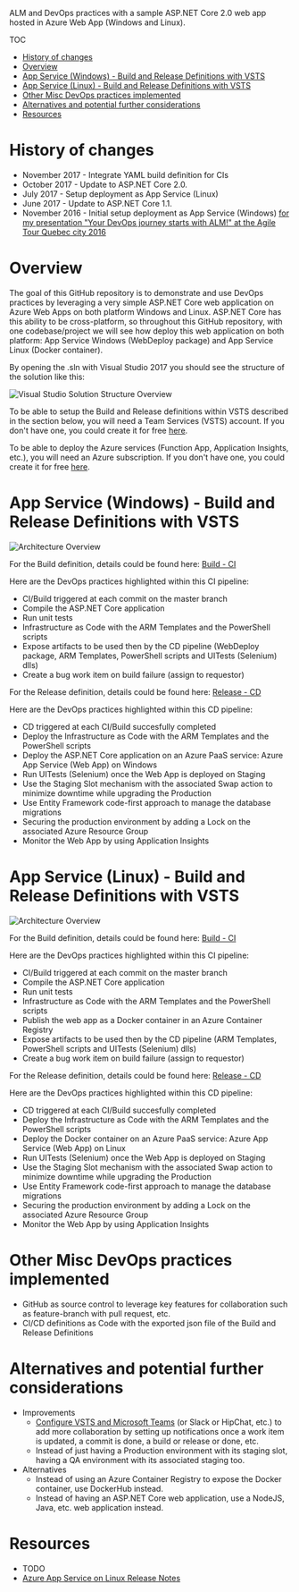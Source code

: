 ALM and DevOps practices with a sample ASP.NET Core 2.0 web app hosted in Azure Web App (Windows and Linux).

TOC

- [History of changes](#history-of-changes)
- [Overview](#overview)
- [App Service (Windows) - Build and Release Definitions with VSTS](#app-service-windows---build-and-release-definitions-with-vsts)
- [App Service (Linux) - Build and Release Definitions with VSTS](#app-service-linux---build-and-release-definitions-with-vsts)
- [Other Misc DevOps practices implemented](#other-misc-devops-practices-implemented)
- [Alternatives and potential further considerations](#alternatives-and-potential-further-considerations)
- [Resources](#resources)

# History of changes

- November 2017 - Integrate YAML build definition for CIs
- October 2017 - Update to ASP.NET Core 2.0.
- July 2017 - Setup deployment as App Service (Linux)
- June 2017 - Update to ASP.NET Core 1.1.
- November 2016 - Initial setup deployment as App Service (Windows) [for my presentation "Your DevOps journey starts with ALM!" at the Agile Tour Quebec city 2016](http://aka.ms/mabenoit-atq2016)

# Overview

The goal of this GitHub repository is to demonstrate and use DevOps practices by leveraging a very simple ASP.NET Core web application on Azure Web Apps on both platform Windows and Linux. ASP.NET Core has this ability to be cross-platform, so throughout this GitHub repository, with one codebase/project we will see how deploy this web application on both platform: App Service Windows (WebDeploy package) and App Service Linux (Docker container).

By opening the .sln with Visual Studio 2017 you should see the structure of the solution like this:

![Visual Studio Solution Structure Overview](/docs/imgs/Visual-Studio-Solution-Structure-Overview.PNG)

To be able to setup the Build and Release definitions within VSTS described in the section below, you will need a Team Services (VSTS) account. If you don't have one, you could create it for free [here](https://www.visualstudio.com/team-services/).

To be able to deploy  the Azure services (Function App, Application Insights, etc.), you will need an Azure subscription. If you don't have one, you could create it for free [here](https://azure.microsoft.com/fr-ca/free/).

# App Service (Windows) - Build and Release Definitions with VSTS

![Architecture Overview](/docs/imgs/Process-Overview-Windows.PNG)

For the Build definition, details could be found here: [Build - CI](/docs/AspDotNetCore-AppServiceWindows-CI.md)

Here are the DevOps practices highlighted within this CI pipeline:
- CI/Build triggered at each commit on the master branch
- Compile the ASP.NET Core application
- Run unit tests
- Infrastructure as Code with the ARM Templates and the PowerShell scripts
- Expose artifacts to be used then by the CD pipeline (WebDeploy package, ARM Templates, PowerShell scripts and UITests (Selenium) dlls)
- Create a bug work item on build failure (assign to requestor)

For the Release definition, details could be found here: [Release - CD](/docs/AspDotNetCore-AppServiceWindows-CD.md)

Here are the DevOps practices highlighted within this CD pipeline:
- CD triggered at each CI/Build succesfully completed
- Deploy the Infrastructure as Code with the ARM Templates and the PowerShell scripts
- Deploy the ASP.NET Core application on an Azure PaaS service: Azure App Service (Web App) on Windows
- Run UITests (Selenium) once the Web App is deployed on Staging
- Use the Staging Slot mechanism with the associated Swap action to minimize downtime while upgrading the Production
- Use Entity Framework code-first approach to manage the database migrations
- Securing the production environment by adding a Lock on the associated Azure Resource Group
- Monitor the Web App by using Application Insights

# App Service (Linux) - Build and Release Definitions with VSTS

![Architecture Overview](/docs/imgs/Process-Overview-Linux.PNG)

For the Build definition, details could be found here: [Build - CI](/docs/AspDotNetCore-AppServiceLinux-CI.md)

Here are the DevOps practices highlighted within this CI pipeline:
- CI/Build triggered at each commit on the master branch
- Compile the ASP.NET Core application
- Run unit tests
- Infrastructure as Code with the ARM Templates and the PowerShell scripts
- Publish the web app as a Docker container in an Azure Container Registry
- Expose artifacts to be used then by the CD pipeline (ARM Templates, PowerShell scripts and UITests (Selenium) dlls)
- Create a bug work item on build failure (assign to requestor)

For the Release definition, details could be found here: [Release - CD](/docs/AspDotNetCore-AppServiceLinux-CD.md)

Here are the DevOps practices highlighted within this CD pipeline:
- CD triggered at each CI/Build succesfully completed
- Deploy the Infrastructure as Code with the ARM Templates and the PowerShell scripts
- Deploy the Docker container on an Azure PaaS service: Azure App Service (Web App) on Linux
- Run UITests (Selenium) once the Web App is deployed on Staging
- Use the Staging Slot mechanism with the associated Swap action to minimize downtime while upgrading the Production
- Use Entity Framework code-first approach to manage the database migrations
- Securing the production environment by adding a Lock on the associated Azure Resource Group
- Monitor the Web App by using Application Insights

# Other Misc DevOps practices implemented

- GitHub as source control to leverage key features for collaboration such as feature-branch with pull request, etc.
- CI/CD definitions as Code with the exported json file of the Build and Release Definitions

# Alternatives and potential further considerations

- Improvements
    - [Configure VSTS and Microsoft Teams](https://almvm.azurewebsites.net/labs/vsts/teams/) (or Slack or HipChat, etc.) to add more collaboration by setting up notifications once a work item is updated, a commit is done, a build or release or done, etc.
    - Instead of just having a Production environment with its staging slot, having a QA environment with its associated staging too.
- Alternatives
    - Instead of using an Azure Container Registry to expose the Docker container, use DockerHub instead.
    - Instead of having an ASP.NET Core web application, use a NodeJS, Java, etc. web application instead.

# Resources

- TODO
- [Azure App Service on Linux Release Notes](https://github.com/Azure-App-Service/ReleaseNotes/blob/master/README.md)